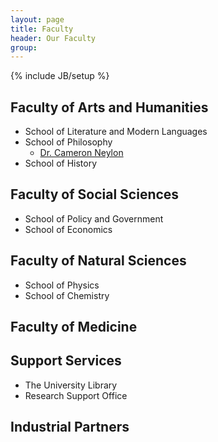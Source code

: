 ```yaml
---
layout: page
title: Faculty
header: Our Faculty
group: 
---
```

{% include JB/setup %}

Faculty of Arts and Humanities
------------------------------

* School of Literature and Modern Languages
* School of Philosophy
  - [Dr. Cameron Neylon](faculty/neylon)
* School of History


Faculty of Social Sciences
--------------------------

* School of Policy and Government
* School of Economics

Faculty of Natural Sciences
---------------------------

* School of Physics
* School of Chemistry

Faculty of Medicine
-------------------

Support Services
----------------

* The University Library
* Research Support Office

Industrial Partners
-------------------

